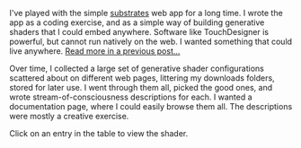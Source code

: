 I've played with the simple [substrates](https://palmdrop.github.io/substrates/) web app for a long time. I wrote the app as a coding exercise, and as a simple way of building generative shaders that I could embed anywhere. Software like TouchDesigner is powerful, but cannot run natively on the web. I wanted something that could live anywhere. [Read more in a previous post...](/nodes/substrates)

Over time, I collected a large set of generative shader configurations scattered about on different web pages, littering my downloads folders, stored for later use. I went through them all, picked the good ones, and wrote stream-of-consciousness descriptions for each. I wanted a documentation page, where I could easily browse them all. The descriptions were mostly a creative exercise.

Click on an entry in the table to view the shader.
